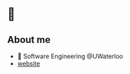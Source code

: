 # 👋

## About me

- 🚀 Software Engineering @UWaterloo
- [website](https://dxaviud.github.io)

<!--[![Anurag's GitHub stats](https://github-readme-stats.vercel.app/api?username=dxaviud&count_private=true&hide=stars&show_icons=true&theme=transparent)](https://github.com/anuraghazra/github-readme-stats)
